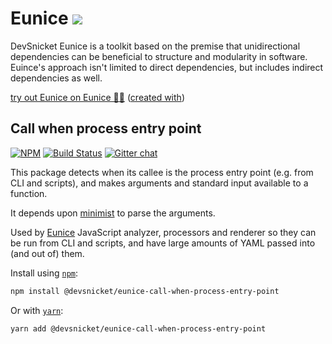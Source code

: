# Eunice [![](https://raw.githubusercontent.com/DevSnicket/eunice-renderer/master/getSvgElementForYaml/createArrows/testcase.svg?sanitize=true)](Renderer/getSvgElementForYaml/createArrows/testcase.svg)

DevSnicket Eunice is a toolkit based on the premise that unidirectional dependencies can be beneficial to structure and modularity in software. Euince's approach isn't limited to direct dependencies, but includes indirect dependencies as well.

[try out Eunice on Eunice 🐶🥫](https://devsnicket.github.io/Eunice-harnesses/Renderer/harness.html) ([created with](dogfooding/generate.sh))

## Call when process entry point

[![NPM](https://img.shields.io/npm/v/@devsnicket/eunice-call-when-process-entry-point.svg)](https://www.npmjs.com/package/@devsnicket/eunice-call-when-process-entry-point
) [![Build Status](https://travis-ci.org/DevSnicket/eunice-call-when-process-entry-point.svg?branch=master)](https://travis-ci.org/DevSnicket/eunice-call-when-process-entry-point) [![Gitter chat](https://badges.gitter.im/devsnicket-eunice/gitter.png)](https://gitter.im/devsnicket-eunice)

This package detects when its callee is the process entry point (e.g. from CLI and scripts), and makes arguments and standard input available to a function.

It depends upon [minimist](https://github.com/substack/minimist) to parse the arguments.

Used by [Eunice](https://github.com/DevSnicket/Eunice) JavaScript analyzer, processors and renderer so they can be run from CLI and scripts, and have large amounts of YAML passed into (and out of) them.

Install using [`npm`](https://www.npmjs.com/package/@devsnicket/eunice-call-when-process-entry-point):

```bash
npm install @devsnicket/eunice-call-when-process-entry-point
```
Or with [`yarn`](https://yarnpkg.com/en/package/@devsnicket/eunice-call-when-process-entry-point):

```bash
yarn add @devsnicket/eunice-call-when-process-entry-point
```
